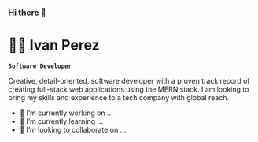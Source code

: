 ### Hi there 👋

# 🏄‍♂️ Ivan Perez

**`Software Developer`**

Creative, detail-oriented, software developer with a proven track record of creating full-stack web applications using the MERN stack. I am looking to bring my skills and experience to a tech company with global reach.

- 🔭 I’m currently working on ...
- 🌱 I’m currently learning ...
- 👯 I’m looking to collaborate on ...

